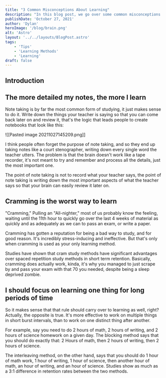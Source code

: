 ```yaml
---
title: "3 Common Misconceptions About Learning"
description: "In this blog post, we go over some common misconceptions about note taking, cramming, and time management to help boost your learning!"
publishDate: 'October 27, 2021'
author: 'Dylan'
heroImage: '/blog/brain.png'
alt: 'Astro'
layout: '../../layouts/BlogPost.astro'
tags:
    - 'Tips'
    - 'Learning Methods'
    - 'Learning'
draft: false
---
```


## Introduction



## The more detailed my notes, the more I learn

Note taking is by far the most common form of studying, it just makes sense to do it. Write down the things your teacher is saying so that you can come back later on and review it, that's the logic that leads people to create notebooks that look like this:

![[Pasted image 20211027145209.png]]

I think people often forget the purpose of note taking, and so they end up taking notes like a court stenographer, writing down every single word the teacher utters. The problem is that the brain doesn't work like a tape recorder, it's not meant to try and remember and process all the details, just the most important one.

The point of note taking is not to record what your teacher says, the point of note taking is writing down the most important aspects of what the teacher says so that your brain can easily review it later on.

## Cramming is the worst way to learn

"Cramming," Pulling an "All-nighter," most of us probably know the feeling, waiting until the 11th hour to quickly go over the last 4 weeks of material as quickly and as adequately as we can to pass an exam, or write a paper.

Cramming has gotten a reputation for being a bad way to study, and for good reason. It's incredibly stress-inducing and ineffective. But that's only when cramming is used as your only learning method.

Studies have shown that cram study methods have significant advantages over spaced repetition study methods in short term retention. Basically, cramming does actually work, kinda, it's why you managed to just scrape by and pass your exam with that 70 you needed, despite being a sleep deprived zombie.



## I should focus on learning one thing for long periods of time 

So it makes sense that that rule should carry over to learning as well, right? Actually, the opposite is true. It's more effective to work on multiple things in short burst intervals, than to work on one distinct thing after another.

For example, say you need to do 2 hours of math, 2 hours of writing, and 2 hours of science homework on a given day. The blocking method says that you should do exactly that: 2 Hours of math, then 2 hours of writing, then 2 hours of science.

The interleaving method, on the other hand, says that you should do 1 hour of math work, 1 hour of writing, 1 hour of science, then another hour of math, an hour of writing, and an hour of science. Studies show as much as a 3:1 difference in retention rates between the two methods.